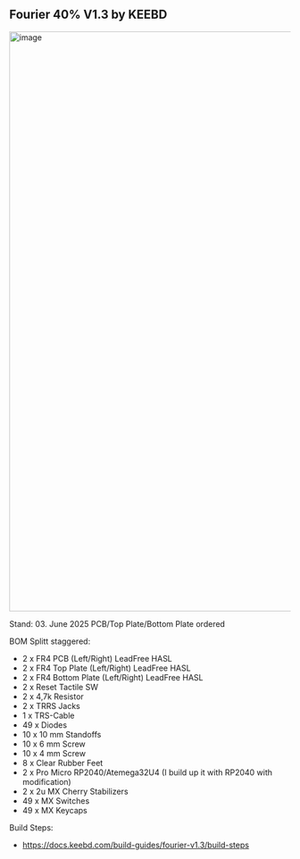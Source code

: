 Fourier 40% V1.3 by KEEBD
----------------

<img width="1039" alt="image" src="https://github.com/user-attachments/assets/da6df8b4-8619-4421-b8f4-f28a87c3fd61" />

Stand: 03. June 2025
PCB/Top Plate/Bottom Plate ordered


BOM Splitt staggered:

- 2 x FR4 PCB (Left/Right) LeadFree HASL
- 2 x FR4 Top Plate (Left/Right) LeadFree HASL
- 2 x FR4 Bottom Plate (Left/Right) LeadFree HASL
- 2 x Reset Tactile SW
- 2 x 4,7k Resistor
- 2 x TRRS Jacks
- 1 x TRS-Cable
- 49 x Diodes
- 10 x 10 mm Standoffs
- 10 x 6 mm Screw
- 10 x 4 mm Screw
- 8 x Clear Rubber Feet
- 2 x Pro Micro RP2040/Atemega32U4 (I build up it with RP2040 with modification)
- 2 x 2u MX Cherry Stabilizers
- 49 x MX Switches
- 49 x MX Keycaps

Build Steps:
- https://docs.keebd.com/build-guides/fourier-v1.3/build-steps
